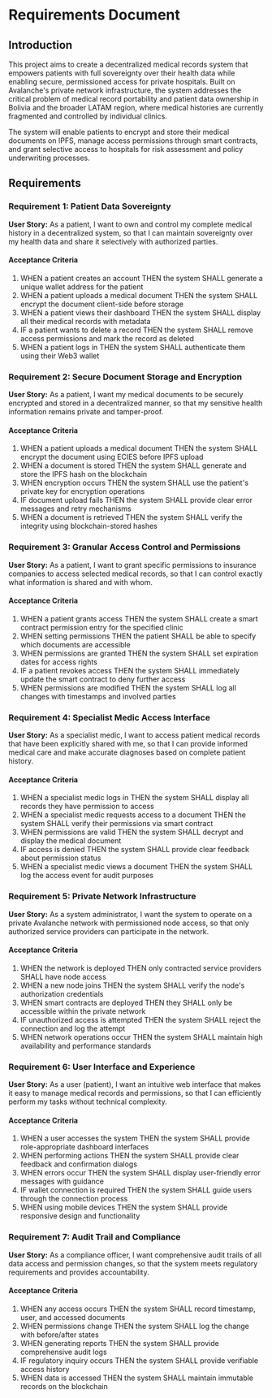 # Requirements Document

## Introduction

This project aims to create a decentralized medical records system that empowers patients with full sovereignty over their health data while enabling secure, permissioned access for private hospitals. Built on Avalanche's private network infrastructure, the system addresses the critical problem of medical record portability and patient data ownership in Bolivia and the broader LATAM region, where medical histories are currently fragmented and controlled by individual clinics.

The system will enable patients to encrypt and store their medical documents on IPFS, manage access permissions through smart contracts, and grant selective access to hospitals for risk assessment and policy underwriting processes.

## Requirements

### Requirement 1: Patient Data Sovereignty

**User Story:** As a patient, I want to own and control my complete medical history in a decentralized system, so that I can maintain sovereignty over my health data and share it selectively with authorized parties.

#### Acceptance Criteria

1. WHEN a patient creates an account THEN the system SHALL generate a unique wallet address for the patient
2. WHEN a patient uploads a medical document THEN the system SHALL encrypt the document client-side before storage
3. WHEN a patient views their dashboard THEN the system SHALL display all their medical records with metadata
4. IF a patient wants to delete a record THEN the system SHALL remove access permissions and mark the record as deleted
5. WHEN a patient logs in THEN the system SHALL authenticate them using their Web3 wallet

### Requirement 2: Secure Document Storage and Encryption

**User Story:** As a patient, I want my medical documents to be securely encrypted and stored in a decentralized manner, so that my sensitive health information remains private and tamper-proof.

#### Acceptance Criteria

1. WHEN a patient uploads a medical document THEN the system SHALL encrypt the document using ECIES before IPFS upload
2. WHEN a document is stored THEN the system SHALL generate and store the IPFS hash on the blockchain
3. WHEN encryption occurs THEN the system SHALL use the patient's private key for encryption operations
4. IF document upload fails THEN the system SHALL provide clear error messages and retry mechanisms
5. WHEN a document is retrieved THEN the system SHALL verify the integrity using blockchain-stored hashes

### Requirement 3: Granular Access Control and Permissions

**User Story:** As a patient, I want to grant specific permissions to insurance companies to access selected medical records, so that I can control exactly what information is shared and with whom.

#### Acceptance Criteria

1. WHEN a patient grants access THEN the system SHALL create a smart contract permission entry for the specified clinic
2. WHEN setting permissions THEN the patient SHALL be able to specify which documents are accessible
3. WHEN permissions are granted THEN the system SHALL set expiration dates for access rights
4. IF a patient revokes access THEN the system SHALL immediately update the smart contract to deny further access
5. WHEN permissions are modified THEN the system SHALL log all changes with timestamps and involved parties

### Requirement 4: Specialist Medic Access Interface

**User Story:** As a specialist medic, I want to access patient medical records that have been explicitly shared with me, so that I can provide informed medical care and make accurate diagnoses based on complete patient history.

#### Acceptance Criteria

1. WHEN a specialist medic logs in THEN the system SHALL display all records they have permission to access
2. WHEN a specialist medic requests access to a document THEN the system SHALL verify their permissions via smart contract
3. WHEN permissions are valid THEN the system SHALL decrypt and display the medical document
4. IF access is denied THEN the system SHALL provide clear feedback about permission status
5. WHEN a specialist medic views a document THEN the system SHALL log the access event for audit purposes

### Requirement 5: Private Network Infrastructure

**User Story:** As a system administrator, I want the system to operate on a private Avalanche network with permissioned node access, so that only authorized service providers can participate in the network.

#### Acceptance Criteria

1. WHEN the network is deployed THEN only contracted service providers SHALL have node access
2. WHEN a new node joins THEN the system SHALL verify the node's authorization credentials
3. WHEN smart contracts are deployed THEN they SHALL only be accessible within the private network
4. IF unauthorized access is attempted THEN the system SHALL reject the connection and log the attempt
5. WHEN network operations occur THEN the system SHALL maintain high availability and performance standards

### Requirement 6: User Interface and Experience

**User Story:** As a user (patient), I want an intuitive web interface that makes it easy to manage medical records and permissions, so that I can efficiently perform my tasks without technical complexity.

#### Acceptance Criteria

1. WHEN a user accesses the system THEN the system SHALL provide role-appropriate dashboard interfaces
2. WHEN performing actions THEN the system SHALL provide clear feedback and confirmation dialogs
3. WHEN errors occur THEN the system SHALL display user-friendly error messages with guidance
4. IF wallet connection is required THEN the system SHALL guide users through the connection process
5. WHEN using mobile devices THEN the system SHALL provide responsive design and functionality

### Requirement 7: Audit Trail and Compliance

**User Story:** As a compliance officer, I want comprehensive audit trails of all data access and permission changes, so that the system meets regulatory requirements and provides accountability.

#### Acceptance Criteria

1. WHEN any access occurs THEN the system SHALL record timestamp, user, and accessed documents
2. WHEN permissions change THEN the system SHALL log the change with before/after states
3. WHEN generating reports THEN the system SHALL provide comprehensive audit logs
4. IF regulatory inquiry occurs THEN the system SHALL provide verifiable access history
5. WHEN data is accessed THEN the system SHALL maintain immutable records on the blockchain